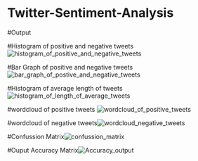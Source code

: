 # Twitter-Sentiment-Analysis
#Output

#Histogram of positive and negative tweets![histogram_of_positive_and_negative_tweets](https://user-images.githubusercontent.com/103574124/174867240-f03af23c-1ddb-46a6-b61b-538ea27eca5c.jpg)

#Bar Graph of positive and negative tweets![bar_graph_of_postive_and_negative_tweets](https://user-images.githubusercontent.com/103574124/174867625-058b0a18-c3bd-4d8e-9c66-6ad0dad71755.jpg)

#Histogram of average length of tweets![histogram_of_length_of_average_tweets](https://user-images.githubusercontent.com/103574124/174868046-01d65765-1bc1-47ac-808d-a7a9dd22bffd.jpg)

#wordcloud of positive tweets ![wordcloud_of_positive_tweets](https://user-images.githubusercontent.com/103574124/174868149-e9daef73-4792-42b7-83e1-1e8fc21bde96.jpg)

#wordcloud of negative tweets![wordcloud_negative_tweets](https://user-images.githubusercontent.com/103574124/174868224-7dc0a448-8164-4ef3-a386-6dd4561a16ce.jpg)

#Confussion Matrix![confussion_matrix](https://user-images.githubusercontent.com/103574124/174868474-2c7afbe0-0776-400a-a99e-25e1820608c1.jpg)

#Ouput
Accuracy Matrix![Accuracy_output](https://user-images.githubusercontent.com/103574124/174868589-cd36ed8c-5a01-4fc4-bb73-f01dcbd645e0.jpg)
